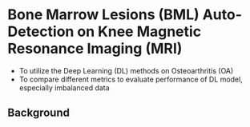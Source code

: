# Bone Marrow Lesions (BML) Auto-Detection on Knee Magnetic Resonance Imaging (MRI) 
+ To utilize the Deep Learning (DL) methods on Osteoarthritis (OA)
+ To compare different metrics to evaluate performance of DL model, especially imbalanced data

## Background
